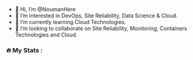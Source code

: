 - 👋 Hi, I’m @NoumanHere
- 👀 I’m interested in DevOps, Site Reliability, Data Science & Cloud.
- 🌱 I’m currently learning Cloud Technologies.
- 💞️ I’m looking to collaborate on Site Reliability, Monitoring, Containers Technologies and Cloud.
<!-- - 📫 How to reach me  -->

<!---
NoumanHere/NoumanHere is a ✨ special ✨ repository because its `README.md` (this file) appears on your GitHub profile.
You can click the Preview link to take a look at your changes.
--->
### :fire: My Stats :
